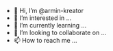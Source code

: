 - 👋 Hi, I’m @armin-kreator
- 👀 I’m interested in ...
- 🌱 I’m currently learning ...
- 💞️ I’m looking to collaborate on ...
- 📫 How to reach me ...

<!---
armin-kreator/armin-kreator is a ✨ special ✨ repository because its `README.md` (this file) appears on your GitHub profile.
You can click the Preview link to take a look at your changes.
--->
